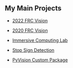 ## My Main Projects

- [2022 FRC Vision](https://github.com/SathR12/2022-FRC-Vision)

- [2020 FRC Vision](https://github.com/SathR12/2020-FRC-Vision)

- [Immersive Computing Lab]((https://github.com/SathR12/Immersive-Computing-Lab))

- [Stop Sign Detection](https://github.com/SathR12/Stop-Sign-Detection)

- [PyVision Custom Package](https://github.com/SathR12/PyVision)
